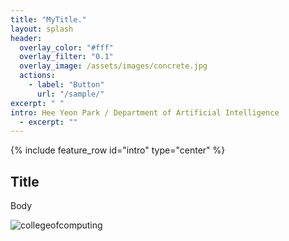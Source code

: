 ```yaml
---
title: "MyTitle."
layout: splash
header:
  overlay_color: "#fff"
  overlay_filter: "0.1"
  overlay_image: /assets/images/concrete.jpg
  actions:
    - label: "Button"
      url: "/sample/"
excerpt: " "
intro: Hee Yeon Park / Department of Artificial Intelligence
  - excerpt: ""
---
```


{% include feature_row id="intro" type="center" %}

## Title

Body

![collegeofcomputing](/assets/images/collegeofcomputing.jpg)
